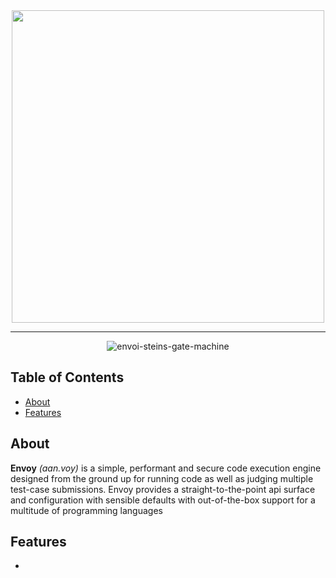 <div align="center">

<img src="https://github.com/ragrag/envoy/assets/35541698/ff7b2ed9-0a89-409a-ad57-f6df70b80420" data-canonical-src="https://github.com/ragrag/envoy/assets/35541698/ff7b2ed9-0a89-409a-ad57-f6df70b80420" width="500" />

---

![envoi-steins-gate-machine](https://github.com/ragrag/envoy/assets/35541698/65307737-18d5-4e25-8830-a8acefde02ca)

</div>


## Table of Contents
* [About](#about)
* [Features](#features)


## About
**Envoy** *(aan.voy)* is a simple, performant and secure code execution engine designed from the ground up for running code as well as judging multiple test-case submissions.
Envoy provides a straight-to-the-point api surface and configuration with sensible defaults with out-of-the-box support for a multitude of programming languages

## Features
- 

